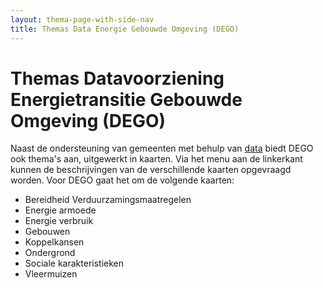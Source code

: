 ```yaml
---
layout: thema-page-with-side-nav
title: Themas Data Energie Gebouwde Omgeving (DEGO)
---
```

# Themas Datavoorziening Energietransitie Gebouwde Omgeving (DEGO)

Naast de ondersteuning van gemeenten met behulp van [data](../API/) biedt DEGO ook thema's aan, uitgewerkt in kaarten.
Via het menu aan de linkerkant kunnen de beschrijvingen van de verschillende kaarten opgevraagd worden. Voor DEGO gaat het om de volgende kaarten:

- Bereidheid Verduurzamingsmaatregelen
- Energie armoede
- Energie verbruik
- Gebouwen
- Koppelkansen
- Ondergrond
- Sociale karakteristieken
- Vleermuizen



